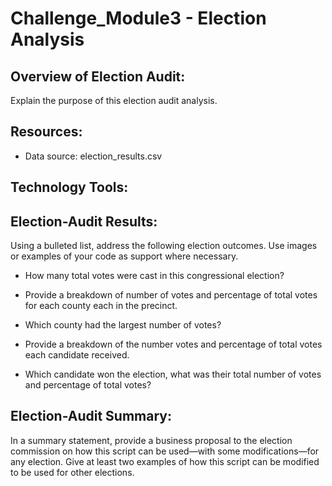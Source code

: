 # Challenge_Module3 - Election Analysis

## Overview of Election Audit: 
Explain the purpose of this election audit analysis.

## Resources:
- Data source: election_results.csv

## Technology Tools:

## Election-Audit Results: 
Using a bulleted list, address the following election outcomes. Use images or examples of your code as support where necessary.

- How many total votes were cast in this congressional election?

- Provide a breakdown of number of votes and percentage of total votes for each county each in the precinct.

- Which county had the largest number of votes?

- Provide a breakdown of the number votes and percentage of total votes each candidate received.

- Which candidate won the election, what was their total number of votes and percentage of total votes?

## Election-Audit Summary: 
In a summary statement, provide a business proposal to the election commission on how this script can be used—with some modifications—for any election. Give at least two examples of how this script can be modified to be used for other elections.